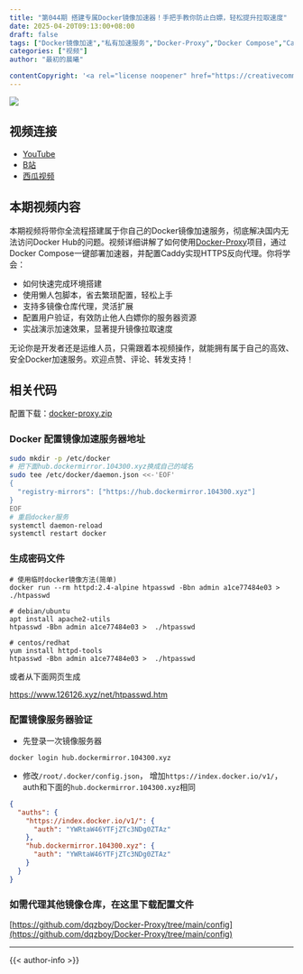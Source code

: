 ```yaml
---
title: "第044期 搭建专属Docker镜像加速器！手把手教你防止白嫖，轻松提升拉取速度"
date: 2025-04-20T09:13:00+08:00
draft: false
tags: ["Docker镜像加速","私有加速服务","Docker-Proxy","Docker Compose","Caddy反向代理","用户验证","VPS服务器","域名解析","镜像仓库代理","防止白嫖"]
categories: ["视频"]
author: "最初的晨曦"

contentCopyright: '<a rel="license noopener" href="https://creativecommons.org/licenses/by-nc-sa/4.0/deed.zh" target="_blank">本文章采用 CC BY-NC-SA 4.0 许可协议</a>'
---
```


![](../../images/044/0.jpg)
	
## 视频连接
- [YouTube](https://youtu.be/Wjb988kWb_Q)
- [B站](https://www.bilibili.com/video/BV1LMLPztEFo/)
- [西瓜视频](https://www.douyin.com/video/7495464577614761256)

## 本期视频内容

本期视频将带你全流程搭建属于你自己的Docker镜像加速服务，彻底解决国内无法访问Docker Hub的问题。视频详细讲解了如何使用[Docker-Proxy](https://github.com/dqzboy/Docker-Proxy)项目，通过Docker Compose一键部署加速器，并配置Caddy实现HTTPS反向代理。你将学会：
- 如何快速完成环境搭建
- 使用懒人包脚本，省去繁琐配置，轻松上手
- 支持多镜像仓库代理，灵活扩展
- 配置用户验证，有效防止他人白嫖你的服务器资源
- 实战演示加速效果，显著提升镜像拉取速度

无论你是开发者还是运维人员，只需跟着本视频操作，就能拥有属于自己的高效、安全Docker加速服务。欢迎点赞、评论、转发支持！

## 相关代码

配置下载：[docker-proxy.zip](https://pan.quark.cn/s/83af0e413c45)

### Docker 配置镜像加速服务器地址

```bash
sudo mkdir -p /etc/docker
# 把下面hub.dockermirror.104300.xyz换成自己的域名
sudo tee /etc/docker/daemon.json <<-'EOF'
{
  "registry-mirrors": ["https://hub.dockermirror.104300.xyz"]
}
EOF
# 重启docker服务
systemctl daemon-reload
systemctl restart docker
```

### 生成密码文件

```shell
# 使用临时docker镜像方法(简单)
docker run --rm httpd:2.4-alpine htpasswd -Bbn admin a1ce77484e03 > ./htpasswd

# debian/ubuntu
apt install apache2-utils
htpasswd -Bbn admin a1ce77484e03 >  ./htpasswd

# centos/redhat
yum install httpd-tools
htpasswd -Bbn admin a1ce77484e03 >  ./htpasswd
```

或者从下面网页生成

https://www.126126.xyz/net/htpasswd.htm

### 配置镜像服务器验证

- 先登录一次镜像服务器

```shell
docker login hub.dockermirror.104300.xyz
```



- 修改`/root/.docker/config.json`， 增加`https://index.docker.io/v1/`，auth和下面的`hub.dockermirror.104300.xyz`相同

```json
{
  "auths": {
    "https://index.docker.io/v1/": {
      "auth": "YWRtaW46YTFjZTc3NDg0ZTAz"
    },
    "hub.dockermirror.104300.xyz": {
      "auth": "YWRtaW46YTFjZTc3NDg0ZTAz"
    }
  }
}

```

### 如需代理其他镜像仓库，在这里下载配置文件

[https://github.com/dqzboy/Docker-Proxy/tree/main/config](https://github.com/dqzboy/Docker-Proxy/tree/main/config)

---

{{< author-info >}}